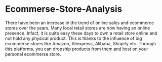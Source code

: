 # Ecommerse-Store-Analysis

There have been an increase in the trend of online sales and ecommerce stores over the years. Many local retail stores are now having an online presence. Infact, it is quite easy these days to own a retail store online and not hold any physical product. This is thanks to the influence of big ecommerse stores like Amazon, Aliexpress, Alibaba, Shopify etc. Through this platforms, you can dropship products from them and host on your personal ecommerse store.

